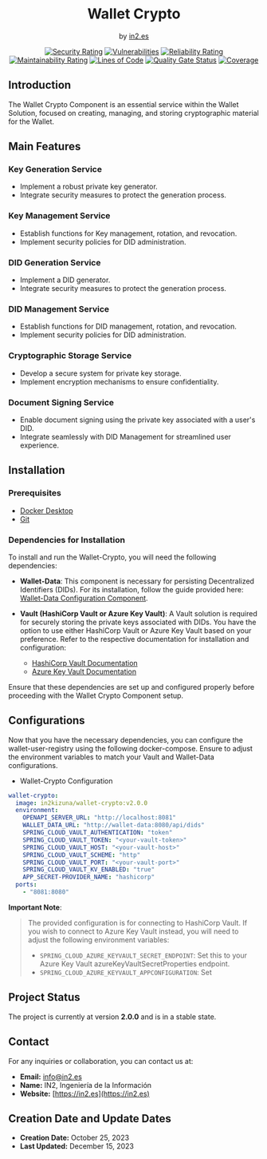 <div style="text-align: center;">

<h1>Wallet Crypto</h1>
<span>by </span><a href="https://in2.es">in2.es</a>
<p><p>

[![Security Rating](https://sonarcloud.io/api/project_badges/measure?project=in2workspace_wallet-crypto&metric=security_rating)](https://sonarcloud.io/dashboard?id=in2workspace_wallet-crypto)
[![Vulnerabilities](https://sonarcloud.io/api/project_badges/measure?project=in2workspace_wallet-crypto&metric=vulnerabilities)](https://sonarcloud.io/dashboard?id=in2workspace_wallet-crypto)
[![Reliability Rating](https://sonarcloud.io/api/project_badges/measure?project=in2workspace_wallet-crypto&metric=reliability_rating)](https://sonarcloud.io/dashboard?id=in2workspace_wallet-crypto)
[![Maintainability Rating](https://sonarcloud.io/api/project_badges/measure?project=in2workspace_wallet-crypto&metric=sqale_rating)](https://sonarcloud.io/dashboard?id=in2workspace_wallet-crypto)
[![Lines of Code](https://sonarcloud.io/api/project_badges/measure?project=in2workspace_wallet-crypto&metric=ncloc)](https://sonarcloud.io/dashboard?id=in2workspace_wallet-crypto)
[![Quality Gate Status](https://sonarcloud.io/api/project_badges/measure?project=in2workspace_wallet-crypto&metric=alert_status)](https://sonarcloud.io/dashboard?id=in2workspace_wallet-crypto)
[![Coverage](https://sonarcloud.io/api/project_badges/measure?project=in2workspace_wallet-crypto&metric=coverage)](https://sonarcloud.io/summary/new_code?id=in2workspace_wallet-crypto)

</div>

## Introduction

The Wallet Crypto Component is an essential service within the Wallet Solution, focused on creating, managing, and storing cryptographic material for the Wallet.

## Main Features

### Key Generation Service
- Implement a robust private key generator.
- Integrate security measures to protect the generation process.

### Key Management Service
- Establish functions for Key management, rotation, and revocation.
- Implement security policies for DID administration.

### DID Generation Service
- Implement a DID generator.
- Integrate security measures to protect the generation process.

### DID Management Service
- Establish functions for DID management, rotation, and revocation.
- Implement security policies for DID administration.

### Cryptographic Storage Service
- Develop a secure system for private key storage.
- Implement encryption mechanisms to ensure confidentiality.

### Document Signing Service
- Enable document signing using the private key associated with a user's DID.
- Integrate seamlessly with DID Management for streamlined user experience.

## Installation
### Prerequisites
- [Docker Desktop](https://www.docker.com/)
- [Git](https://git-scm.com/)

### Dependencies for Installation
To install and run the Wallet-Crypto, you will need the following dependencies:

- **Wallet-Data**: This component is necessary for persisting Decentralized Identifiers (DIDs). For its installation, follow the guide provided here: [Wallet-Data Configuration Component](https://github.com/in2workspace/wallet-data.git).

- **Vault (HashiCorp Vault or Azure Key Vault)**: A Vault solution is required for securely storing the private keys associated with DIDs. You have the option to use either HashiCorp Vault or Azure Key Vault based on your preference. Refer to the respective documentation for installation and configuration:
  - [HashiCorp Vault Documentation](https://www.vaultproject.io/docs)
  - [Azure Key Vault Documentation](https://docs.microsoft.com/en-us/azure/key-vault/)

Ensure that these dependencies are set up and configured properly before proceeding with the Wallet Crypto Component setup.

## Configurations
Now that you have the necessary dependencies, you can configure the wallet-user-registry using the following docker-compose. Ensure to adjust the environment variables to match your Vault and Wallet-Data configurations.
* Wallet-Crypto Configuration
```yaml
wallet-crypto:
  image: in2kizuna/wallet-crypto:v2.0.0
  environment:
    OPENAPI_SERVER_URL: "http://localhost:8081"
    WALLET_DATA_URL: "http://wallet-data:8080/api/dids"
    SPRING_CLOUD_VAULT_AUTHENTICATION: "token"
    SPRING_CLOUD_VAULT_TOKEN: "<your-vault-token>"
    SPRING_CLOUD_VAULT_HOST: "<your-vault-host>"
    SPRING_CLOUD_VAULT_SCHEME: "http"
    SPRING_CLOUD_VAULT_PORT: "<your-vault-port>"
    SPRING_CLOUD_VAULT_KV_ENABLED: "true"
    APP_SECRET-PROVIDER_NAME: "hashicorp"
  ports:
    - "8081:8080"
```
**Important Note**:
> The provided configuration is for connecting to HashiCorp Vault. If you wish to connect to Azure Key Vault instead, you will need to adjust the following environment variables:
> - `SPRING_CLOUD_AZURE_KEYVAULT_SECRET_ENDPOINT`: Set this to your Azure Key Vault azureKeyVaultSecretProperties endpoint.
> - `SPRING_CLOUD_AZURE_KEYVAULT_APPCONFIGURATION`: Set

## Project Status
The project is currently at version **2.0.0** and is in a stable state.

## Contact
For any inquiries or collaboration, you can contact us at:
* **Email:** [info@in2.es](mailto:info@in2.es)
* **Name:** IN2, Ingeniería de la Información
* **Website:** [https://in2.es](https://in2.es)

## Creation Date and Update Dates
* **Creation Date:** October 25, 2023
* **Last Updated:** December 15, 2023